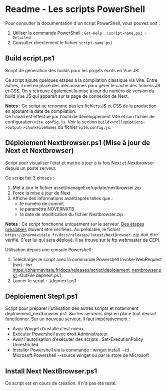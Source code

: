 # Readme - Les scripts PowerShell

Pour consulter la documentation d'un script PowerShell, vous pouvez soit :

1. Utiliser la commande PowerShell : `Get-Help .\script-name.ps1 -Detailed`
2. Consulter directement le fichier `script-name.ps1`

## Build script.ps1

Script de génération des builds pour les projets écrits en Vue JS.

Ce script ajoute quelques étapes à la compilation classique via Vite.
Entre autres, il met en place des mécanismes pour gérer le cache des fichiers JS et CSS.
On y retrouve également la mise à jour du numéro de version du build Vue JS qui apparaît sur la page de connexion de Next.

**Notes** :
Ce script ne renomme pas les fichiers JS et CSS de la production en ajoutant la date de compilation.  
Ce travail est effectué par l'outil de développement Vite et son fichier de configuration `vite.config.js`.
Voir la section `build->rollupOptions->output->chunkFileNames` du fichier `vite.config.js`.

## Déploiement Nextbrowser.ps1 (Mise à jour de Next et Nextbrowser)

Script pour visualiser l'état et mettre à jour à la fois Next et Nextbrowser depuis un poste serveur.

Ce script fait 3 choses : 

1. Met à jour le fichier asset/manageExe/update/nextbrowser.zip
2. Force la mise à jour de Next
3. Affiche des informations avant/après telles que :
    - le numéro de commit
    - le paramètre NOVERNXTB 
    - la date de modification du fichier Nextbrowser.zip 

**Notes** :
Ce script fonctionne uniquement sur le serveur.
[Des étapes préalables](#déploiement-step1ps1) doivent être vérifiées. 
Au préalable, le fichier `https://pharmavitale.fr/docs/releases/latest/NextBrowser.zip` doit être vérifié.
C'est lui qui sera déployé. Il se trouve sur le ftp webmaster de CEPI.

Utilisation depuis une console Powershell :

1. Télécharger le script avec la commande Powershell Invoke-WebRequest (iwr) : 
iwr https://pharmavitale.fr/docs/releases/script/deploiement_nextbrowser.ps1 -OutFile depnext.ps1
2. Lancer le script : .\depnext.ps1

## Déploiement Step1.ps1

Script pour préparer l'utilisation des autres scripts et notamment deploiement_nextbrowser.ps1.
Sur les serveurs déjà en place tout devrait fonctionner.
Sur un nouveau serveur, il faut impérativement :

- Avoir Winget d'installé c'est mieux.
- Exécuter Powershell avec droit Administrateur
- Avoir l'autorisation d'exécuter des scripts : Set-ExecutionPolicy Unrestricted
- Installer Powershell via la commande : winget install --id Microsoft.Powershell --source winget 
    ou par le store de Microsoft


## Install Next NextBrowser.ps1

Ce script est en cours de création. Il n'a pas été testé.
